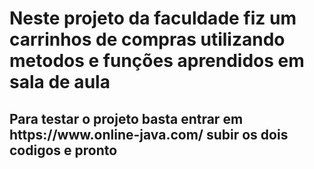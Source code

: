 <h1> Neste projeto da faculdade fiz um carrinhos de compras utilizando metodos e funções aprendidos em sala de aula</h1>
<h2> Para testar o projeto basta entrar em https://www.online-java.com/ subir os dois codigos e pronto</h2>
